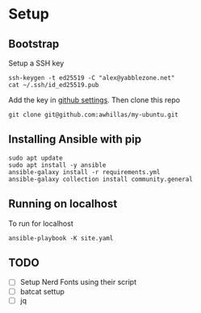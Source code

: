 # Setup 

## Bootstrap 

Setup a SSH key

    ssh-keygen -t ed25519 -C "alex@yabblezone.net"
    cat ~/.ssh/id_ed25519.pub

Add the key in [github settings](https://github.com/settings/keys). Then clone this repo

    git clone git@github.com:awhillas/my-ubuntu.git

## Installing Ansible with pip

    sudo apt update
    sudo apt install -y ansible
    ansible-galaxy install -r requirements.yml
    ansible-galaxy collection install community.general

## Running on localhost

To run for localhost

    ansible-playbook -K site.yaml

## TODO
-[ ] Setup Nerd Fonts using their script
-[ ] batcat settup
-[ ] jq
